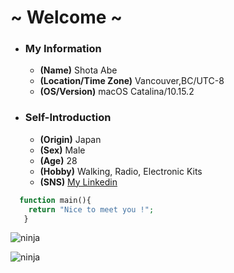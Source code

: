 # ~ Welcome ~

- ### My Information
  - **(Name)** Shota Abe
  - **(Location/Time Zone)** Vancouver,BC/UTC-8
  - **(OS/Version)** macOS Catalina/10.15.2

- ### Self-Introduction
  - **(Origin)** Japan
  - **(Sex)** Male
  - **(Age)** 28
  - **(Hobby)** Walking, Radio, Electronic Kits
  - **(SNS)** [My Linkedin](https://www.linkedin.com/in/shota-a-0a928b190)


```php
  function main(){
    return "Nice to meet you !";
   }
```


![ninja](https://raw.githack.com/sabe-lab/sabe-lab.github.io/sabe-new-branch/#!pages/vi/profiles/images/ninja.jpg)

![ninja](https://raw.githack.com/sabe-lab/sabe-lab.github.io/sabe-new-branch/pages/vi/profiles/images/ninja.jpg)
